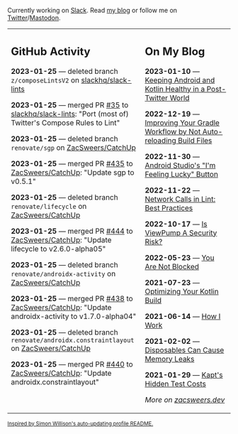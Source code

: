 Currently working on [Slack](https://slack.com/). Read [my blog](https://zacsweers.dev/) or follow me on [Twitter](https://twitter.com/ZacSweers)/[Mastodon](https://hachyderm.io/@ZacSweers).

<table><tr><td valign="top" width="60%">

## GitHub Activity
<!-- githubActivity starts -->
**2023-01-25** — deleted branch `z/composeLintsV2` on [slackhq/slack-lints](https://github.com/slackhq/slack-lints)

**2023-01-25** — merged PR [#35](https://github.com/slackhq/slack-lints/pull/35) to [slackhq/slack-lints](https://github.com/slackhq/slack-lints): "Port (most of) Twitter's Compose Rules to Lint"

**2023-01-25** — deleted branch `renovate/sgp` on [ZacSweers/CatchUp](https://github.com/ZacSweers/CatchUp)

**2023-01-25** — merged PR [#435](https://github.com/ZacSweers/CatchUp/pull/435) to [ZacSweers/CatchUp](https://github.com/ZacSweers/CatchUp): "Update sgp to v0.5.1"

**2023-01-25** — deleted branch `renovate/lifecycle` on [ZacSweers/CatchUp](https://github.com/ZacSweers/CatchUp)

**2023-01-25** — merged PR [#444](https://github.com/ZacSweers/CatchUp/pull/444) to [ZacSweers/CatchUp](https://github.com/ZacSweers/CatchUp): "Update lifecycle to v2.6.0-alpha05"

**2023-01-25** — deleted branch `renovate/androidx-activity` on [ZacSweers/CatchUp](https://github.com/ZacSweers/CatchUp)

**2023-01-25** — merged PR [#438](https://github.com/ZacSweers/CatchUp/pull/438) to [ZacSweers/CatchUp](https://github.com/ZacSweers/CatchUp): "Update androidx-activity to v1.7.0-alpha04"

**2023-01-25** — deleted branch `renovate/androidx.constraintlayout` on [ZacSweers/CatchUp](https://github.com/ZacSweers/CatchUp)

**2023-01-25** — merged PR [#440](https://github.com/ZacSweers/CatchUp/pull/440) to [ZacSweers/CatchUp](https://github.com/ZacSweers/CatchUp): "Update androidx.constraintlayout"
<!-- githubActivity ends -->
</td><td valign="top" width="40%">

## On My Blog
<!-- blog starts -->
**2023-01-10** — [Keeping Android and Kotlin Healthy in a Post-Twitter World](https://www.zacsweers.dev/keeping-android-healthy/)

**2022-12-19** — [Improving Your Gradle Workflow by Not Auto-reloading Build Files](https://www.zacsweers.dev/improving-your-workflow-by-not-auto-reloading-build-files/)

**2022-11-30** — [Android Studio's "I'm Feeling Lucky" Button](https://www.zacsweers.dev/android-studios-im-feeling-lucky-button/)

**2022-11-22** — [Network Calls in Lint: Best Practices](https://www.zacsweers.dev/network-calls-in-lint-best-practices/)

**2022-10-17** — [Is ViewPump A Security Risk?](https://www.zacsweers.dev/is-viewpump-a-security-risk/)

**2022-05-23** — [You Are Not Blocked](https://www.zacsweers.dev/you-are-not-blocked/)

**2021-07-23** — [Optimizing Your Kotlin Build](https://www.zacsweers.dev/optimizing-your-kotlin-build/)

**2021-06-14** — [How I Work](https://www.zacsweers.dev/how-i-work/)

**2021-02-02** — [Disposables Can Cause Memory Leaks](https://www.zacsweers.dev/disposables-can-cause-memory-leaks/)

**2021-01-29** — [Kapt's Hidden Test Costs](https://www.zacsweers.dev/kapts-hidden-test-costs/)
<!-- blog ends -->
_More on [zacsweers.dev](https://zacsweers.dev/)_
</td></tr></table>

<sub><a href="https://simonwillison.net/2020/Jul/10/self-updating-profile-readme/">Inspired by Simon Willison's auto-updating profile README.</a></sub>